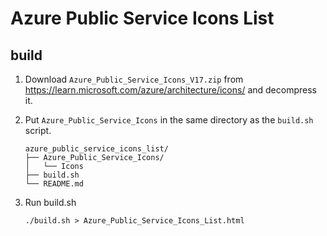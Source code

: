 # Azure Public Service Icons List

## build

1. Download `Azure_Public_Service_Icons_V17.zip` from https://learn.microsoft.com/azure/architecture/icons/ and decompress it.
2. Put `Azure_Public_Service_Icons` in the same directory as the `build.sh` script.

    ```
    azure_public_service_icons_list/
    ├── Azure_Public_Service_Icons/
    │   └── Icons
    ├── build.sh
    └── README.md
    ```
3. Run build.sh

    ```
    ./build.sh > Azure_Public_Service_Icons_List.html
    ```
